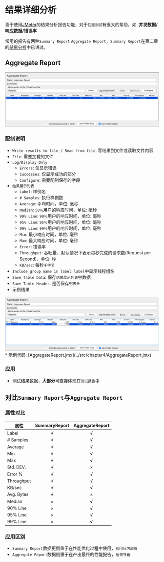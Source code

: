 # 结果详细分析

善于使用[JMeter](http://jmeter.apache.org/)的结果分析报告功能，对于`性能测试`有很大的帮助。如: **并发数据/响应数据/错误率**

常用的报告有两种`Summary Report` `Aggregate Report`，`Summary Report`在第二章的[结果分析](../chapter2/结果分析.md)中已讲过。

## Aggregate Report

<img src='../img/AggregateReport.png' >

### 配制说明
* `Write results to file / Read from file`: 写结果到文件或读取文件内容
 * `File`: 需要加载的文件
 * `Log/Display Only`
   * `Errors`: 仅显示错误
   * `Successes`: 仅显示成功的部分
   * `Configure`: 需要配制保存的字段
* `结果展示列表`
  * `Label`: 样例名
  * `# Samples`: 执行样例数
  * `Average`: 平均时间，单位: 毫秒
  * `Median`: `50％`用户的响应时间，单位: 毫秒
  * `90% Line`: `90％`用户的响应时间，单位: 毫秒
  * `95% Line`: `95％`用户的响应时间，单位: 毫秒
  * `99% Line`: `99％`用户的响应时间，单位: 毫秒
  * `Min`: 最小响应时间，单位: 毫秒
  * `Max`: 最大响应时间，单位: 毫秒
  * `Error`: 错误率
  * `Throughput`: 吞吐量，默认情况下表示每秒完成的请求数(Request per Second)，单位: 秒
  * `KB/sec`: 每秒`千字节`
* `Include group name in label`: `label`中显示线程组名
* `Save Table Data`: 保存`结果展示列表`中数据
* `Save Table Header`: 是否保存`列表头`  
* 示例结果
<img src='../img/AggregateReportResult.png' >
* 示例代码: [AggregateReport.jmx](../src/chapter4/AggregateReport.jmx)


### 应用

* 测试结果数据，**大部分**可直接体现在`测试报告`中

## 对比`Summary Report`与`Aggregate Report`

### 属性对比

|    属性        | SummaryReport | AggregateReport  |
| ------------- |:-----:| :-----:|
|   Label       |     √ |      √ |
|   # Samples  |     √ |      √ |
|   Average  |     √ |      √ |
|   Min  |     √ |      √ |
|   Max  |     √ |      √ |
|   Std. DEV.  |     √ |      × |
|   Error %  |     √ |      √ |
|   Throughput  |     √ |      √ |
|   KB/sec  |     √ |      √ |
|   Avg. Bytes  |     √ |      × |
|   Median  |     × |      √ |
|   90% Line  |      × |     √ |
|   95% Line  |      × |      √ |
|   99% Line  |      × |      √ |

### 应用区别
* `Summary Report`数据更侧重于在性能优化过程中使用，`给团队内部看`
* `Aggregate Report`数据侧重于在产出最终的性能报告，`给领导看`
